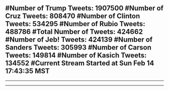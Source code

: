 #Number of Trump Tweets: 1907500
#Number of Cruz Tweets: 808470
#Number of Clinton Tweets: 534295
#Number of Rubio Tweets: 488786
#Total Number of Tweets: 424662 
#Number of Jeb! Tweets: 424139
#Number of Sanders Tweets: 305993
#Number of Carson Tweets: 149814
#Number of Kasich Tweets: 134552
#Current Stream Started at Sun Feb 14 17:43:35 MST
---
---
---
